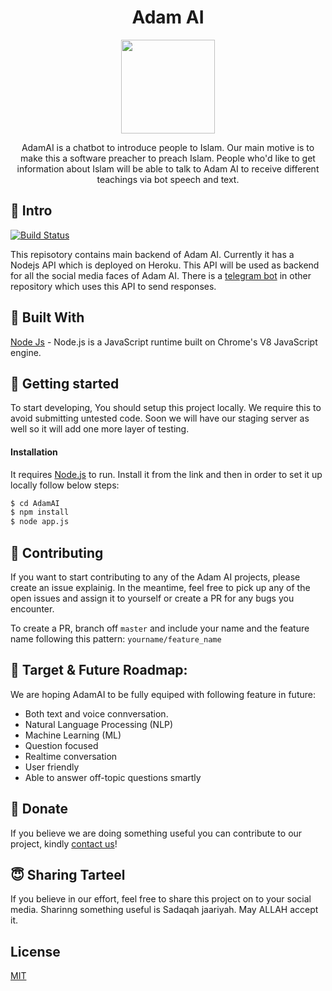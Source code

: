 <p align='center'>
  <h1 align='center'>Adam AI</h1>
  <p align='center'><img width='150' src='https://avatars1.githubusercontent.com/u/65319513?s=400&u=79dde67010bebec9093b504af779fc28d5c285ac&v=4' /></p>  
  <p align='center'>
    AdamAI is a chatbot to introduce people to Islam. Our main motive is to make this a software preacher to preach Islam. People who'd like to get information about Islam will be able to talk to Adam AI to receive different teachings via bot speech and text. 
  </p>
</p>
 
## 👋 Intro
[![Build Status](https://travis-ci.com/IAdamAi/AdamAI.svg?token=SzVqcxEhtJezzefm5yC1&branch=master)](https://travis-ci.com/IAdamAi/AdamAI)

This repisotory contains main backend of Adam AI. Currently it has a Nodejs API which is deployed on Heroku. This API will be used as backend for all the social media faces of Adam AI. There is a [telegram bot](https://github.com/IAdamAi/AdamAI_telegram) in other repository which uses this API to send responses.

## 🔧 Built With

[Node Js](https://nodejs.org/en/) - Node.js is a JavaScript runtime built on Chrome's V8 JavaScript engine.

## 🔧 Getting started
To start developing, You should setup this project locally. We require this to avoid submitting untested code. Soon we will have our staging server as well so it will add one more layer of testing.

#### Installation

It requires [Node.js](https://nodejs.org/)  to run. Install it from the link and then in order to set it up locally follow below steps:

```sh
$ cd AdamAI
$ npm install
$ node app.js
```

## 🔨 Contributing
If you want to start contributing to any of the Adam AI projects, please create an issue explainig. In the meantime, feel free to pick up any of the open issues and assign it to yourself or create a PR for any bugs you encounter.

To create a PR, branch off `master` and include your name and the feature name following this pattern: `yourname/feature_name`

## 🎯 Target & Future Roadmap:

We are hoping AdamAI to be fully equiped with following feature in future: 

* Both text and voice connversation.
* Natural Language Processing (NLP)
* Machine Learning (ML)
* Question focused 
* Realtime conversation 
* User friendly
* Able to answer off-topic questions smartly

## 💸 Donate
If you believe we are doing something useful you can contribute to our project, kindly [contact us](mailto:salam@iAdam.ai)!

## 😇 Sharing Tarteel
If you believe in our effort, feel free to share this project on to your social media. Sharinng something useful is Sadaqah jaariyah. May ALLAH accept it. 

## License
<a href="https://github.com/IAdamAi/AdamAI/blob/master/LICENSE">MIT</a>

